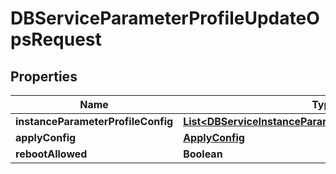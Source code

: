 

# DBServiceParameterProfileUpdateOpsRequest


## Properties

Name | Type | Description | Notes
------------ | ------------- | ------------- | -------------
**instanceParameterProfileConfig** | [**List&lt;DBServiceInstanceParameterProfileUpdateRequest&gt;**](DBServiceInstanceParameterProfileUpdateRequest.md) |  |  [optional]
**applyConfig** | [**ApplyConfig**](ApplyConfig.md) |  |  [optional]
**rebootAllowed** | **Boolean** |  |  [optional]



